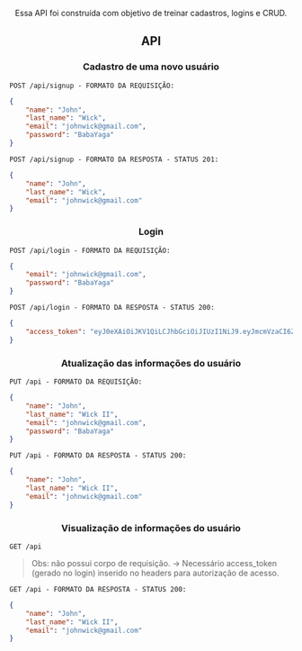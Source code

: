 <p align="center">
    Essa API foi construída com objetivo de treinar cadastros, logins e CRUD.
</p>

<h2 align ='center'> API </h2>
<h3 align ='center'> Cadastro de uma novo usuário </h3>

`POST /api/signup - FORMATO DA REQUISIÇÃO:`

```json
{
    "name": "John",
    "last_name": "Wick",
    "email": "johnwick@gmail.com",
    "password": "BabaYaga"
}
```

`POST /api/signup - FORMATO DA RESPOSTA - STATUS 201:`

```json
{
	"name": "John",
	"last_name": "Wick",
	"email": "johnwick@gmail.com"
}
```

<h3 align ='center'> Login </h3>

`POST /api/login - FORMATO DA REQUISIÇÃO:`

```json
{
    "email": "johnwick@gmail.com",
    "password": "BabaYaga"
}
```

`POST /api/login - FORMATO DA RESPOSTA - STATUS 200:`

```json
{
	"access_token": "eyJ0eXAiOiJKV1QiLCJhbGciOiJIUzI1NiJ9.eyJmcmVzaCI6ZmFsc2UsImlhdCI6MTY1MTUxNDk0NSwianRpIjoiMjI3MzNlYTUtYjI1Mi00MjM4LTg5YjItZDBkYzFjMTBmMjZiIiwidHlwZSI6ImFjY2VzcyIsInN1YiI6eyJpZCI6MiwibmFtZSI6IkpvaG4iLCJsYXN0X25hbWUiOiJXaWNrIiwiZW1haWwiOiJqb2hud2lja0BnbWFpbC5jb20iLCJwYXNzd29yZF9oYXNoIjoicGJrZGYyOnNoYTI1NjoyNjAwMDAkdnRld1B2Q28ybEF5QkY0SCQ4NGJlZDVjOWE5NmZhYzEyYWUxMGEwMmViYjZhMjZmNGYyNTQzMGZiYzg5NzE1Nzc3ZGJhY2ExYTcwMzUxMzA2In0sIm5iZiI6MTY1MTUxNDk0NSwiZXhwIjoxNjUxNjAxMzQ1fQ.WO5DUHIY1hWw7LVIUeaMPIeC-1ryGCbazYxlNz3Iwcg"
}
```

<h3 align ='center'> Atualização das informações do usuário </h3>

`PUT /api - FORMATO DA REQUISIÇÃO:`

```json
{
    "name": "John",
    "last_name": "Wick II",
    "email": "johnwick@gmail.com",
    "password": "BabaYaga"
}
```

`PUT /api - FORMATO DA RESPOSTA - STATUS 200:`

```json
{
	"name": "John",
	"last_name": "Wick II",
	"email": "johnwick@gmail.com"
}
```

<h3 align ='center'> Visualização de informações do usuário </h3>

`GET /api`

<blockquote>
  Obs: não possui corpo de requisição.
  -> Necessário access_token (gerado no login) inserido no headers para autorização de acesso. 
</blockquote>

`GET /api - FORMATO DA RESPOSTA - STATUS 200:`

```json
{
	"name": "John",
	"last_name": "Wick II",
	"email": "johnwick@gmail.com"
}
```
